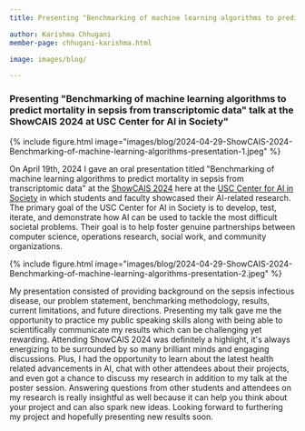 ```yaml
---
title: Presenting "Benchmarking of machine learning algorithms to predict mortality in sepsis from transcriptomic data" talk at the ShowCAIS 2024 at USC Center for AI in Society"

author: Karishma Chhugani
member-page: chhugani-karishma.html

image: images/blog/

---
```

### Presenting "Benchmarking of machine learning algorithms to predict mortality in sepsis from transcriptomic data" talk at the ShowCAIS 2024 at USC Center for AI in Society"

{% include figure.html image="images/blog/2024-04-29-ShowCAIS-2024-Benchmarking-of-machine-learning-algorithms-presentation-1.jpeg" %}

On April 19th, 2024 I gave an oral presentation titled "Benchmarking of machine learning algorithms to predict mortality in sepsis from transcriptomic data" at the [ShowCAIS 2024](https://sites.google.com/usc.edu/showcais-2024) here at the [USC Center for AI in Society](https://cais.usc.edu/) in which students and faculty showcased their AI-related research.  The primary goal of the USC Center for AI in Society is to develop, test, iterate, and demonstrate how AI can be used to tackle the most difficult societal problems. Their goal is to help foster genuine partnerships between computer science, operations research, social work, and community organizations. 

{% include figure.html image="images/blog/2024-04-29-ShowCAIS-2024-Benchmarking-of-machine-learning-algorithms-presentation-2.jpeg" %}

My presentation consisted of providing background on the sepsis infectious disease, our problem statement, benchmarking methodology, results, current limitations, and future directions. Presenting my talk gave me the opportunity to practice my public speaking skills along with being able to scientifically communicate my results which can be challenging yet rewarding. Attending ShowCAIS 2024 was definitely a highlight, it's always energizing to be surrounded by so many brilliant minds and engaging discussions. Plus, I had the opportunity to learn about the latest health related advancements in AI, chat with other attendees about their projects, and even got a chance to discuss my research in addition to my talk at the poster session. Answering questions from   other students and attendees on my research is really insightful as well because it can help you think about your project and can also spark new ideas. Looking forward to furthering my project and hopefully presenting new results soon.